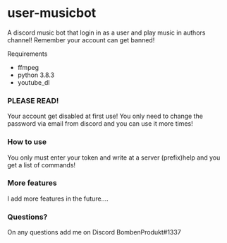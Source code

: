 # user-musicbot
A discord music bot that login in as a user and play music in authors channel! Remember your account can get banned!

Requirements
- ffmpeg
- python 3.8.3
- youtube_dl

### PLEASE READ!
Your account get disabled at first use! You only need to change the password via email from discord and you can use it more times!

### How to use
You only must enter your token and write at a server (prefix)help and you get a list of commands!

### More features
I add more features in the future....

### Questions?

On any questions add me on Discord BombenProdukt#1337
